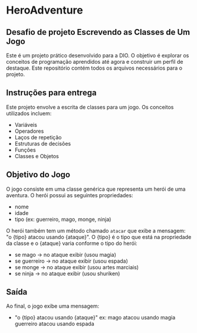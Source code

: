 # HeroAdventure

## Desafio de projeto Escrevendo as Classes de Um Jogo

Este é um projeto prático desenvolvido para a DIO. O objetivo é explorar os conceitos de programação aprendidos até agora e construir um perfil de destaque. Este repositório contém todos os arquivos necessários para o projeto.

## Instruções para entrega

Este projeto envolve a escrita de classes para um jogo. Os conceitos utilizados incluem:

- Variáveis
- Operadores
- Laços de repetição
- Estruturas de decisões
- Funções
- Classes e Objetos

## Objetivo do Jogo

O jogo consiste em uma classe genérica que representa um herói de uma aventura. O herói possui as seguintes propriedades:

- nome
- idade
- tipo (ex: guerreiro, mago, monge, ninja)

O herói também tem um método chamado `atacar` que exibe a mensagem: "o {tipo} atacou usando {ataque}". O {tipo} é o tipo que está na propriedade da classe e o {ataque} varia conforme o tipo do herói:

- se mago -> no ataque exibir (usou magia)
- se guerreiro -> no ataque exibir (usou espada)
- se monge -> no ataque exibir (usou artes marciais)
- se ninja -> no ataque exibir (usou shuriken)

## Saída

Ao final, o jogo exibe uma mensagem:

- "o {tipo} atacou usando {ataque}"
  ex: mago atacou usando magia
  guerreiro atacou usando espada
